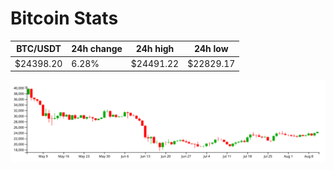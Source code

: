 # Bitcoin Stats

BTC/USDT|24h change|24h high|24h low|
|---|---|---|---|
|$24398.20|6.28%|$24491.22|$22829.17|

<img src="./chart.svg">
